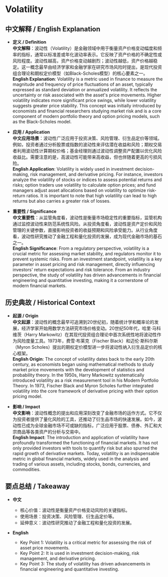 # Volatility

## 中文解释 / English Explanation

* **定义 / Definition**  
  **中文解释**：波动性（Volatility）是金融领域中用于衡量资产价格变动幅度和频率的指标，通常以标准差或年化波动率表示。它反映了资产价格的不确定性或风险程度。波动性越高，资产价格变动越剧烈；波动性越低，资产价格越稳定。这一概念最早由经济学家和金融学家在研究市场风险时提出，是现代投资组合理论和期权定价模型（如Black-Scholes模型）的核心要素之一。  
  **English Explanation**: Volatility is a metric used in finance to measure the magnitude and frequency of price fluctuations of an asset, typically expressed as standard deviation or annualized volatility. It reflects the uncertainty or risk associated with the asset's price movements. Higher volatility indicates more significant price swings, while lower volatility suggests greater price stability. This concept was initially introduced by economists and financial researchers studying market risk and is a core component of modern portfolio theory and option pricing models, such as the Black-Scholes model.

* **应用 / Application**  
  **中文应用场景**：波动性广泛应用于投资决策、风险管理、衍生品定价等领域。例如，投资者通过分析股票或指数的波动性来评估潜在收益和风险；期权交易者利用波动性计算期权价格；基金经理则通过波动性调整资产配置以优化风险收益比。需要注意的是，高波动性可能带来高收益，但也伴随着更高的亏损风险。  
  **English Application**: Volatility is widely used in investment decision-making, risk management, and derivative pricing. For instance, investors analyze the volatility of stocks or indices to assess potential returns and risks; option traders use volatility to calculate option prices; and fund managers adjust asset allocations based on volatility to optimize risk-return ratios. It is important to note that high volatility can lead to high returns but also carries a greater risk of losses.

* **重要性 / Significance**  
  **中文重要性**：从监管角度看，波动性是衡量市场稳定性的重要指标，监管机构通过监控波动性来防范系统性风险。从投资角度看，波动性是资产定价和风险管理的关键参数，直接影响投资者的收益预期和风险承受能力。从行业角度看，波动性研究推动了金融工程和量化投资的发展，成为现代金融市场的基石之一。  
  **English Significance**: From a regulatory perspective, volatility is a crucial metric for assessing market stability, and regulators monitor it to prevent systemic risks. From an investment standpoint, volatility is a key parameter in asset pricing and risk management, directly influencing investors' return expectations and risk tolerance. From an industry perspective, the study of volatility has driven advancements in financial engineering and quantitative investing, making it a cornerstone of modern financial markets.

## 历史典故 / Historical Context

* **起源 / Origin**  
  **中文起源**：波动性的概念最早可追溯到20世纪初，随着统计学和概率论的发展，经济学家开始用数学方法研究市场价格变动。20世纪50年代，哈里·马科维茨（Harry Markowitz）在其现代投资组合理论中首次系统性地将波动性作为风险度量工具。1973年，费雪·布莱克（Fischer Black）和迈伦·斯科尔斯（Myron Scholes）提出的期权定价模型进一步将波动性纳入衍生品定价的核心框架。  
  **English Origin**: The concept of volatility dates back to the early 20th century, as economists began using mathematical methods to study market price movements with the development of statistics and probability theory. In the 1950s, Harry Markowitz systematically introduced volatility as a risk measurement tool in his Modern Portfolio Theory. In 1973, Fischer Black and Myron Scholes further integrated volatility into the core framework of derivative pricing with their option pricing model.

* **影响 / Impact**  
  **中文影响**：波动性概念的提出和应用深刻改变了金融市场的运作方式。它不仅为投资者提供了量化风险的工具，还推动了衍生品市场的快速发展。如今，波动性已成为全球金融市场不可或缺的指标，广泛应用于股票、债券、外汇和大宗商品等各类资产的分析与交易中。  
  **English Impact**: The introduction and application of volatility have profoundly transformed the functioning of financial markets. It has not only provided investors with tools to quantify risk but also spurred the rapid growth of derivative markets. Today, volatility is an indispensable metric in global financial markets, widely used in the analysis and trading of various assets, including stocks, bonds, currencies, and commodities.

## 要点总结 / Takeaway

* **中文**  
  - 核心价值：波动性是衡量资产价格变动风险的关键指标。  
  - 使用场景：投资决策、风险管理、衍生品定价等。  
  - 延伸意义：波动性研究推动了金融工程和量化投资的发展。  

* **English**  
  - Key Point 1: Volatility is a critical metric for assessing the risk of asset price movements.  
  - Key Point 2: It is used in investment decision-making, risk management, and derivative pricing.  
  - Key Point 3: The study of volatility has driven advancements in financial engineering and quantitative investing.